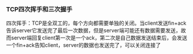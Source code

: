 ### TCP四次挥手和三次握手

四次挥手：TCP是全双工的，每个方向都需要单独的关闭。当client发送fin+ack告诉server它发送完了最后一次数据，但是server端可能还有数据需要发送，故而server端回复client第一次是一个ack，第二次是自己数据发送结束后，会发送一个fin+ack告知client，server的数据也发送完了，可以关闭连接了
